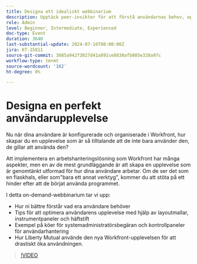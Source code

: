 ```yaml
---
title: Designa ett idealiskt webbinarium
description: Upptäck peer-insikter för att förstå användarnas behov, optimera upplevelser med mallar och kontrollpaneler, hantera förfrågningar och lär dig av Liberty Mutual's Workfront success.
role: Admin
level: Beginner, Intermediate, Experienced
doc-type: Event
duration: 3640
last-substantial-update: 2024-07-16T00:00:00Z
jira: KT-15811
source-git-commit: 3685a942f3027d41a891ce8830afb085e328a97c
workflow-type: tm+mt
source-wordcount: '162'
ht-degree: 0%

---
```



# Designa en perfekt användarupplevelse

Nu när dina användare är konfigurerade och organiserade i Workfront, hur skapar du en upplevelse som är så tilltalande att de inte bara använder den, de gillar att använda den?

Att implementera en arbetshanteringslösning som Workfront har många aspekter, men en av de mest grundläggande är att skapa en upplevelse som är genomtänkt utformad för hur dina användare arbetar. Om de ser det som en flaskhals, eller som&quot;bara ett annat verktyg&quot;, kommer du att stöta på ett hinder efter att de börjat använda programmet.

I detta on-demand-webbinarium tar vi upp:

* Hur ni bättre förstår vad era användare behöver
* Tips för att optimera användarens upplevelse med hjälp av layoutmallar, instrumentpaneler och häftstift
* Exempel på köer för systemadministratörsbegäran och kontrollpaneler för användarhantering
* Hur Liberty Mutual använde den nya Workfront-upplevelsen för att drastiskt öka användningen.

>[!VIDEO](https://video.tv.adobe.com/v/3431005/?learn=on)
